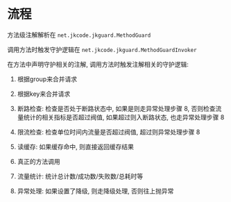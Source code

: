 

# 流程

方法级注解解析在 `net.jkcode.jkguard.MethodGuard`

调用方法时触发守护逻辑在 `net.jkcode.jkguard.MethodGuardInvoker`

在方法中声明守护相关的注解, 调用方法时触发注解相关的守护逻辑:

1. 根据group来合并请求

2. 根据key来合并请求

3. 断路检查: 检查是否处于断路状态中, 如果是则走异常处理步骤 8, 否则检查流量统计的相关指标是否超过阀值, 如果超过则入断路状态, 也走异常处理步骤 8

4. 限流检查: 检查单位时间内流量是否超过阀值, 超过则异常处理步骤 8

5. 读缓存: 如果缓存命中, 则直接返回缓存结果

6. 真正的方法调用

7. 流量统计: 统计总计数/成功数/失败数/总耗时等

8. 异常处理: 如果设置了降级, 则走降级处理, 否则往上抛异常

